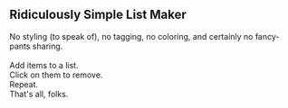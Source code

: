 ## Ridiculously Simple List Maker

No styling (to speak of), no tagging, no coloring, and certainly no fancy-pants sharing.<br><br>
Add items to a list.<br>
Click on them to remove.<br>
Repeat.<br>
That's all, folks.<br>

